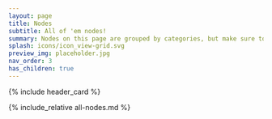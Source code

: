 ```yaml
---
layout: page
title: Nodes
subtitle: All of 'em nodes!
summary: Nodes on this page are grouped by categories, but make sure to check each hub as **they contains useful infos to better understand the inner workings of their members**.
splash: icons/icon_view-grid.svg
preview_img: placeholder.jpg
nav_order: 3
has_children: true
---
```


{% include header_card %}

{% include_relative all-nodes.md %}


